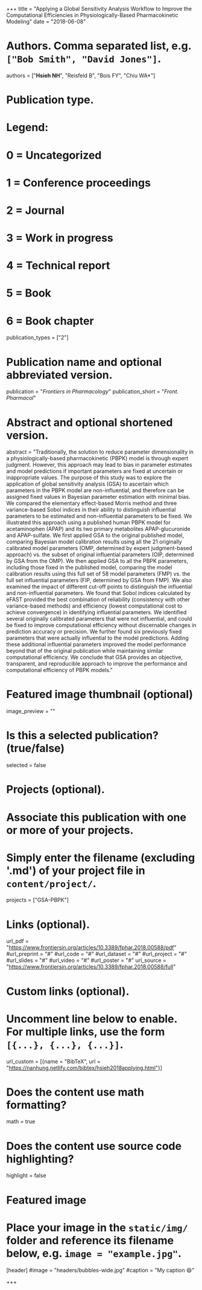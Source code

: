 +++
title = "Applying a Global Sensitivity Analysis Workflow to Improve the Computational Efficiencies in Physiologically-Based Pharmacokinetic Modeling"
date = "2018-06-08"

# Authors. Comma separated list, e.g. `["Bob Smith", "David Jones"]`.
authors = ["**Hsieh NH**", "Reisfeld B", "Bois FY", "Chiu WA*"]

# Publication type.
# Legend:
# 0 = Uncategorized
# 1 = Conference proceedings
# 2 = Journal
# 3 = Work in progress
# 4 = Technical report
# 5 = Book
# 6 = Book chapter
publication_types = ["2"]

# Publication name and optional abbreviated version.
publication = "*Frontiers in Pharmacology*"
publication_short = "*Front. Pharmacol*"

# Abstract and optional shortened version.
abstract = "Traditionally, the solution to reduce parameter dimensionality in a physiologically-based pharmacokinetic (PBPK) model is through expert judgment. However, this approach may lead to bias in parameter estimates and model predictions if important parameters are fixed at uncertain or inappropriate values. The purpose of this study was to explore the application of global sensitivity analysis (GSA) to ascertain which parameters in the PBPK model are non-influential, and therefore can be assigned fixed values in Bayesian parameter estimation with minimal bias. We compared the elementary effect-based Morris method and three variance-based Sobol indices in their ability to distinguish influential parameters to be estimated and non-influential parameters to be fixed. We illustrated this approach using a published human PBPK model for acetaminophen (APAP) and its two primary metabolites APAP-glucuronide and APAP-sulfate. We first applied GSA to the original published model, comparing Bayesian model calibration results using all the 21 originally calibrated model parameters (OMP, determined by expert judgment-based approach) vs. the subset of original influential parameters (OIP, determined by GSA from the OMP). We then applied GSA to all the PBPK parameters, including those fixed in the published model, comparing the model calibration results using this full set of 58 model parameters (FMP) vs. the full set influential parameters (FIP, determined by GSA from FMP). We also examined the impact of different cut-off points to distinguish the influential and non-influential parameters. We found that Sobol indices calculated by eFAST provided the best combination of reliability (consistency with other variance-based methods) and efficiency (lowest computational cost to achieve convergence) in identifying influential parameters. We identified several originally calibrated parameters that were not influential, and could be fixed to improve computational efficiency without discernable changes in prediction accuracy or precision. We further found six previously fixed parameters that were actually influential to the model predictions. Adding these additional influential parameters improved the model performance beyond that of the original publication while maintaining similar computational efficiency. We conclude that GSA provides an objective, transparent, and reproducible approach to improve the performance and computational efficiency of PBPK models."

# Featured image thumbnail (optional)
image_preview = ""

# Is this a selected publication? (true/false)
selected = false

# Projects (optional).
#   Associate this publication with one or more of your projects.
#   Simply enter the filename (excluding '.md') of your project file in `content/project/`.
projects = ["GSA-PBPK"]

# Links (optional).
url_pdf = "https://www.frontiersin.org/articles/10.3389/fphar.2018.00588/pdf"
#url_preprint = "#"
#url_code = "#"
#url_dataset = "#"
#url_project = "#"
#url_slides = "#"
#url_video = "#"
#url_poster = "#"
url_source = "https://www.frontiersin.org/articles/10.3389/fphar.2018.00588/full"

# Custom links (optional).
#   Uncomment line below to enable. For multiple links, use the form `[{...}, {...}, {...}]`.
url_custom = [{name = "BibTeX", url = "https://nanhung.netlify.com/bibtex/hsieh2018applying.html"}]

# Does the content use math formatting?
math = true

# Does the content use source code highlighting?
highlight = false

# Featured image
# Place your image in the `static/img/` folder and reference its filename below, e.g. `image = "example.jpg"`.
[header]
#image = "headers/bubbles-wide.jpg"
#caption = "My caption :smile:"

+++